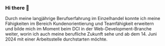 ### Hi there 👋


Durch meine langjährige Berufserfahrung im Einzelhandel konnte ich meine Fähigkeiten im Bereich Kundenorientierung und Teamfähigkeit erweitern und bilde mich im Moment beim DCI in der Web-Development-Branche weiter, worin ich auch meine berufliche Zukunft sehe und ab dem 14. Juni 2024 mit einer Arbeitsstelle durchstarten möchte.
